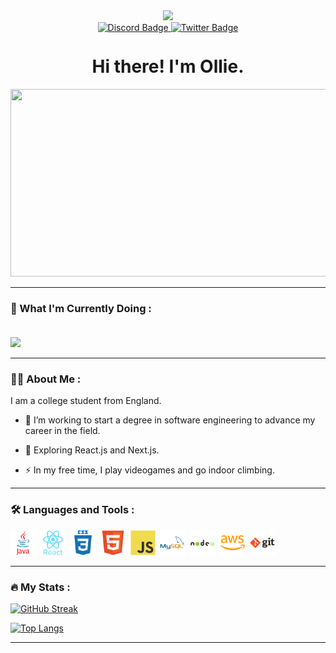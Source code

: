 <div id="header" align="center">
  <img src="https://www.beenhamow.co.uk/img/logos/bean-circle.png" width="100" />
  <div id="badges">
    <a href="https://discord.beenhamow.co.uk" target="_blank">
      <img src="https://img.shields.io/badge/Discord-navy?style=for-the-badge&logo=discord&logoColor=white" alt="Discord Badge"/>
    </a>
    <a href="https://twitter.beenhamow.co.uk" target="_blank">
      <img src="https://img.shields.io/badge/Twitter-blue?style=for-the-badge&logo=twitter&logoColor=white" alt="Twitter Badge"/>
    </a>
  </div>
  <img src="https://komarev.com/ghpvc/?username=ElBeenMachine&style=flat-square&color=blue" alt=""/>
  <h1 style="margin-top: 20px">
    Hi there! I'm Ollie.
  </h1>
</div>
<div align="center">
  <img src="https://media.giphy.com/media/dWesBcTLavkZuG35MI/giphy.gif" width="600" height="300"/>
</div>

---

### 🏃 What I'm Currently Doing :

<img src="https://lanyard.cnrad.dev/api/499345183763070976" style="margin-top: 20px">

---

### 👨‍💻 About Me :
I am a college student from England.
- :telescope: I’m working to start a degree in software engineering to advance my career in the field.

- :seedling: Exploring React.js and Next.js.

- :zap: In my free time, I play videogames and go indoor climbing.

---

### 🛠️ Languages and Tools :
<div>
  <img src="https://github.com/devicons/devicon/blob/master/icons/java/java-original-wordmark.svg" title="Java" alt="Java" width="40" height="40"/>&nbsp;
  <img src="https://github.com/devicons/devicon/blob/master/icons/react/react-original-wordmark.svg" title="React" alt="React" width="40" height="40"/>&nbsp;
  <img src="https://github.com/devicons/devicon/blob/master/icons/css3/css3-plain-wordmark.svg"  title="CSS3" alt="CSS" width="40" height="40"/>&nbsp;
  <img src="https://github.com/devicons/devicon/blob/master/icons/html5/html5-original.svg" title="HTML5" alt="HTML" width="40" height="40"/>&nbsp;
  <img src="https://github.com/devicons/devicon/blob/master/icons/javascript/javascript-original.svg" title="JavaScript" alt="JavaScript" width="40" height="40"/>&nbsp;
  <img src="https://github.com/devicons/devicon/blob/master/icons/mysql/mysql-original-wordmark.svg" title="MySQL"  alt="MySQL" width="40" height="40"/>&nbsp;
  <img src="https://github.com/devicons/devicon/blob/master/icons/nodejs/nodejs-original-wordmark.svg" title="NodeJS" alt="NodeJS" width="40" height="40"/>&nbsp;
  <img src="https://github.com/devicons/devicon/blob/master/icons/amazonwebservices/amazonwebservices-plain-wordmark.svg" title="AWS" alt="AWS" width="40" height="40"/>&nbsp;
  <img src="https://github.com/devicons/devicon/blob/master/icons/git/git-original-wordmark.svg" title="Git" **alt="Git" width="40" height="40"/>
</div>

---

### 🔥 My Stats :
[![GitHub Streak](http://github-readme-streak-stats.herokuapp.com?user=ElBeenMachine&theme=dark&background=000000)]()

[![Top Langs](https://github-readme-stats.vercel.app/api/top-langs/?username=ElBeenMachine&layout=compact&theme=vision-friendly-dark)]()

---
